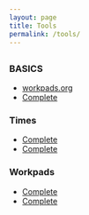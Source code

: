 ```yaml
---
layout: page
title: Tools
permalink: /tools/
---
```


<div class="home-columns">
  <div class="column-left">
<div class="home">
<h2></h2>
 
</div>
</div>


 <div class="column-right">
<h3>BASICS</h3>
<ul>
    <li>
      <a href="https://workpads.org">workpads.org</a></li>
    <li>
      <a href="https://base64.guru/standards/base64url">Complete</a></li>
</ul>
<h3>Times</h3>
<ul>
    <li>
      <a href="https://en.wikipedia.org/wiki/Brotli">Complete</a></li>
    <li>
      <a href="https://base64.guru/standards/base64url">Complete</a></li>
</ul>
<h3>Workpads</h3>
<ul>
    <li>
      <a href="https://en.wikipedia.org/wiki/Brotli">Complete</a></li>
    <li>
      <a href="https://base64.guru/standards/base64url">Complete</a></li>
</ul>
  </div>
</div>